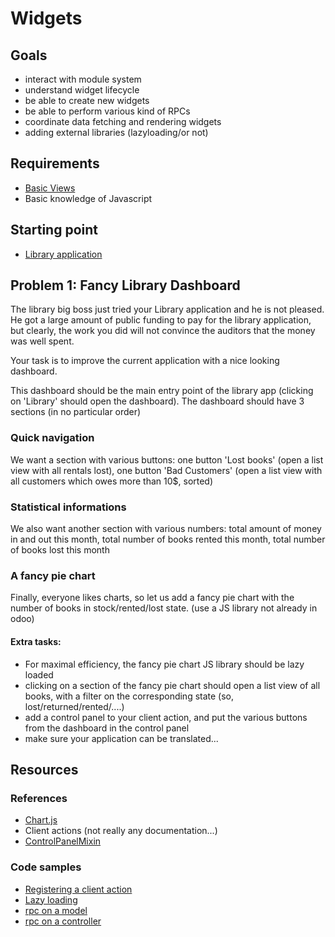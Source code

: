 # Widgets

## Goals

* interact with module system
* understand widget lifecycle
* be able to create new widgets
* be able to perform various kind of RPCs
* coordinate data fetching and rendering widgets
* adding external libraries (lazyloading/or not)


## Requirements

* [Basic Views](../03-views)
* Basic knowledge of Javascript

## Starting point

* [Library application](./library)

## Problem 1: Fancy Library Dashboard

The library big boss just tried your Library application and he is not pleased.  He got a large amount of public funding to pay for the library application, but clearly, the work you did will not convince the auditors that the money was well spent.

Your task is to improve the current application with a nice looking dashboard.

This dashboard should be the main entry point of the library app (clicking on 'Library' should open the dashboard). The dashboard should have 3 sections (in no particular order)

### Quick navigation

We want a section with various buttons: one button 'Lost books' (open a list view with all rentals lost), one button 'Bad Customers' (open a list view with all customers which owes more than 10$, sorted)

### Statistical informations

We also want another section with various numbers: total amount of money in and out this month, total number of books rented this month, total number of books lost this month

### A fancy pie chart

Finally, everyone likes charts, so let us add a fancy pie chart with the number of books in stock/rented/lost state. (use a JS library not already in odoo)

#### Extra tasks:

- For maximal efficiency, the fancy pie chart JS library should be lazy loaded
- clicking on a section of the fancy pie chart should open a list view of all books, with a filter on the corresponding state (so, lost/returned/rented/....)
- add a control panel to your client action, and put the various buttons from the dashboard in the control panel
- make sure your application can be translated...


## Resources

### References

* [Chart.js](http://www.chartjs.org/)
* Client actions (not really any documentation...)
* [ControlPanelMixin](https://github.com/odoo/odoo/blob/962fa7325d6c9405890aa2d66385044099b0b1da/addons/web/static/src/js/chrome/control_panel.js#L15)

### Code samples

* [Registering a client action](https://github.com/odoo/odoo/blob/dbf8304e3a7b66a76854170fe1e166d56da72e1a/addons/web_settings_dashboard/static/src/js/dashboard.js#L344)
* [Lazy loading](https://github.com/odoo/odoo/blob/f1a85ba70a2412fb0d7bf789a758d8f2d2e86a02/addons/website/static/src/js/backend/dashboard.js#L49)
* [rpc on a model](https://github.com/odoo/odoo/blob/dbf8304e3a7b66a76854170fe1e166d56da72e1a/addons/website/static/src/js/menu/content.js#L194)
* [rpc on a controller](https://github.com/odoo/odoo/blob/dbf8304e3a7b66a76854170fe1e166d56da72e1a/addons/web/static/src/js/chrome/user_menu.js#L62)